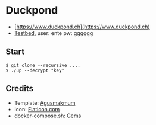 # Duckpond

* [https://www.duckpond.ch](https://www.duckpond.ch)
* [Testbed](http://direct.duckpond.ch:8080), user: ente  pw: gggggg

## Start

```
$ git clone --recursive ....
$ ./up --decrypt "key"
```

## Credits

* Template: [Agusmakmum](https://github.com/agusmakmun/agusmakmun.github.io)
* Icon: [Flaticon.com](www.flaticon.com)
* docker-compose.sh: [Gems](https://gist.github.com/Gems/a40d7eb45f46c82f990aa7e8845d7e7a)
